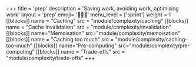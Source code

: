 +++
title = 'prep'
description = 'Saving work, avoiding work, optimising work'
layout = 'prep'
emoji= '🧑🏾‍💻'
menu_level = ['sprint']
weight = 1
[[blocks]]
name = "Caching"
src = "module/complexity/caching"
[[blocks]]
name = "Cache Invalidation"
src = "module/complexity/invalidation"
[[blocks]]
name="Memoisation"
src="module/complexity/memoisation"
[[blocks]]
name = "Caching too much"
src = "module/complexity/caching-too-much"
[[blocks]]
name="Pre-computing"
src="module/complexity/pre-computing"
[[blocks]]
name = "Trade-offs"
src = "module/complexity/trade-offs"
+++
